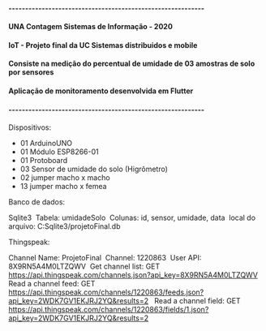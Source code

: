 #### -----------------------------------------------------------
#### UNA Contagem Sistemas de Informação - 2020
####
#### IoT - Projeto final da UC Sistemas distribuidos e mobile
#### Consiste na medição do percentual de umidade de 03 amostras de solo por sensores
#### Aplicação de monitoramento desenvolvida em Flutter
#### -----------------------------------------------------------

Dispositivos:

* 01 ArduinoUNO&nbsp;
* 01 Módulo ESP8266-01&nbsp;
* 01 Protoboard&nbsp;
* 03 Sensor de umidade do solo (Higrômetro)&nbsp;
* 02 jumper macho x macho&nbsp;
* 13 jumper macho x femea&nbsp;

Banco de dados:

Sqlite3&nbsp;
Tabela: umidadeSolo&nbsp;
Colunas: id, sensor, umidade, data&nbsp;
local do arquivo: C:Sqlite3/projetoFinal.db&nbsp;

Thingspeak:

Channel Name: ProjetoFinal&nbsp;
Channel: 1220863&nbsp;
User API: 8X9RN5A4M0LTZQWV&nbsp;
Get channel list: GET https://api.thingspeak.com/channels.json?api_key=8X9RN5A4M0LTZQWV &nbsp;
Read a channel feed: GET https://api.thingspeak.com/channels/1220863/feeds.json?api_key=2WDK7GV1EKJRJ2YQ&results=2 &nbsp;
Read a channel field: GET https://api.thingspeak.com/channels/1220863/fields/1.json?api_key=2WDK7GV1EKJRJ2YQ&results=2
